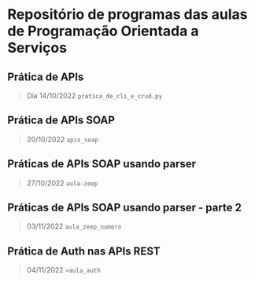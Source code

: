 # Repositório de programas das aulas de Programação Orientada a Serviços<h2>
## Prática de APIs
> Dia 14/10/2022
`pratica_de_cli_e_crud.py`
## Prática de APIs SOAP
> 20/10/2022
`apis_soap`
## Práticas de APIs SOAP usando parser 
> 27/10/2022
`aula-zeep`
## Práticas de APIs SOAP usando parser - parte 2
> 03/11/2022
`aula_zeep_numero`
## Prática de Auth nas APIs REST
> 04/11/2022
`>aula_auth`
